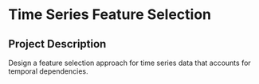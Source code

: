 # Time Series Feature Selection

## Project Description
Design a feature selection approach for time series data that accounts for temporal dependencies. 